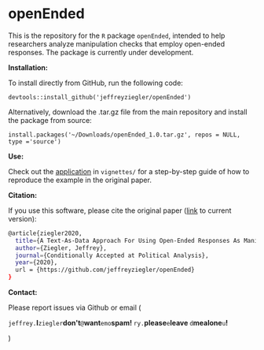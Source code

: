 # openEnded

This is the repository for the ``R`` package ``openEnded``, intended to help researchers analyze manipulation checks that employ open-ended responses. The package is currently under development.

**Installation:**

To install directly from GitHub, run the following code:

``devtools::install_github('jeffreyziegler/openEnded')``

Alternatively, download the .tar.gz file from the main repository and install the package from source:

``install.packages('~/Downloads/openEnded_1.0.tar.gz', repos = NULL, type ='source')``

**Use:**

Check out the <a href="https://github.com/jeffreyziegler/openEnded/blob/master/vignettes/example_application.pdf" target="_blank"> application</a> in ``vignettes/`` for a step-by-step guide of how to reproduce the example in the original paper.

**Citation:**

If you use this software, please cite the original paper (<a href="https://osf.io/preprints/socarxiv/ztgpm " target="_blank">link</a> to current version):

```bash
@article{ziegler2020,
  title={A Text-As-Data Approach For Using Open-Ended Responses As Manipulation Checks},
  author={Ziegler, Jeffrey},
  journal={Conditionally Accepted at Political Analysis},
  year={2020},  
  url = {https://github.com/jeffreyziegler/openEnded}
}
```
**Contact:**

Please report issues via Github or email (<div id="hide_email">
        <code>jeffrey.</code><b>I</b><code>ziegler</code><b>don't</b><code>@</code><b>want</b><code>emo</code><b>spam!
        </b><code>ry</code><code>.</code><b>please</b><code>e</code><b>leave
        </b><code>d</code><b>me</b><b>alone</b><code>u</code><b>!</b>
</div>)